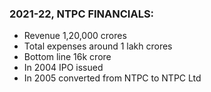 ### **2021-22, NTPC FINANCIALS:**

- Revenue 1,20,000 crores
- Total expenses around 1 lakh crores
- Bottom line 16k crore
- In 2004 IPO issued
- In 2005 converted from NTPC to NTPC Ltd